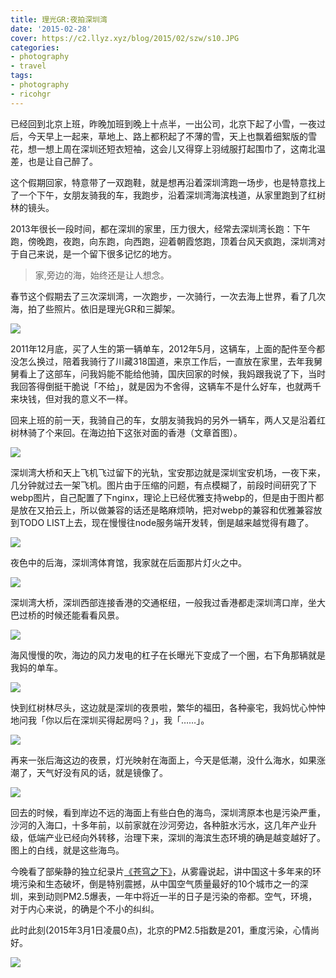 ```yaml
---
title: 理光GR:夜拍深圳湾
date: '2015-02-28'
cover: https://c2.llyz.xyz/blog/2015/02/szw/s10.JPG
categories:
- photography
- travel
tags:
- photography
- ricohgr
---
```


已经回到北京上班，昨晚加班到晚上十点半，一出公司，北京下起了小雪，一夜过后，今天早上一起来，草地上、路上都积起了不薄的雪，天上也飘着细絮版的雪花，想一想上周在深圳还短衣短袖，这会儿又得穿上羽绒服打起围巾了，这南北温差，也是让自己醉了。

这个假期回家，特意带了一双跑鞋，就是想再沿着深圳湾跑一场步，也是特意找上了一个下午，女朋友骑我的车，我跑步，沿着深圳湾海滨栈道，从家里跑到了红树林的镜头。

2013年很长一段时间，都在深圳的家里，压力很大，经常去深圳湾长跑：下午跑，傍晚跑，夜跑，向东跑，向西跑，迎着朝霞悠跑，顶着台风天疯跑，深圳湾对于自己来说，是一个留下很多记忆的地方。

> 家,旁边的海，始终还是让人想念。

春节这个假期去了三次深圳湾，一次跑步，一次骑行，一次去海上世界，看了几次海，拍了些照片。依旧是理光GR和三脚架。

![](https://c2.llyz.xyz/blog/2015/02/szw/s10.JPG)

2011年12月底，买了人生的第一辆单车，2012年5月，这辆车，上面的配件至今都没怎么换过，陪着我骑行了川藏318国道，来京工作后，一直放在家里，去年我舅舅看上了这部车，问我妈能不能给他骑，国庆回家的时候，我妈跟我说了下，当时我回答得倒挺干脆说「不给」，就是因为不舍得，这辆车不是什么好车，也就两千来块钱，但对我的意义不一样。

回来上班的前一天，我骑自己的车，女朋友骑我妈的另外一辆车，两人又是沿着红树林骑了个来回。在海边拍下这张对面的香港（文章首图）。

![](https://c2.llyz.xyz/blog/2015/02/szw/s4.JPG)

深圳湾大桥和天上飞机飞过留下的光轨，宝安那边就是深圳宝安机场，一夜下来，几分钟就过去一架飞机。图片由于压缩的问题，有点模糊了，前段时间研究了下webp图片，自己配置了下nginx，理论上已经优雅支持webp的，但是由于图片都是放在又拍云上，所以做兼容的话还是略麻烦呐，把对webp的兼容和优雅兼容放到TODO LIST上去，现在慢慢往node服务端开发转，倒是越来越觉得有趣了。

![](https://c2.llyz.xyz/blog/2015/02/szw/s6.JPG)

夜色中的后海，深圳湾体育馆，我家就在后面那片灯火之中。

![](https://c2.llyz.xyz/blog/2015/02/szw/s1.JPG)

深圳湾大桥，深圳西部连接香港的交通枢纽，一般我过香港都走深圳湾口岸，坐大巴过桥的时候还能看看风景。

![](https://c2.llyz.xyz/blog/2015/02/szw/s5.JPG)

海风慢慢的吹，海边的风力发电的杠子在长曝光下变成了一个圈，右下角那辆就是我妈的单车。

![](https://c2.llyz.xyz/blog/2015/02/szw/s2.JPG)

快到红树林尽头，这边就是深圳的夜景啦，繁华的福田，各种豪宅，我妈忧心忡忡地问我「你以后在深圳买得起房吗？」，我「……」。

![](https://c2.llyz.xyz/blog/2015/02/szw/s7.JPG)

再来一张后海这边的夜景，灯光映射在海面上，今天是低潮，没什么海水，如果涨潮了，天气好没有风的话，就是镜像了。

![](https://c2.llyz.xyz/blog/2015/02/szw/s9.JPG)

回去的时候，看到岸边不远的海面上有些白色的海鸟，深圳湾原本也是污染严重，沙河的入海口，十多年前，以前家就在沙河旁边，各种脏水污水，这几年产业升级，低端产业已经向外转移，治理下来，深圳的海滨生态环境的确是越变越好了。图上的白线，就是这些海鸟。

今晚看了部柴静的独立纪录片[《苍穹之下》](https://weibo.com/3169959511/C6mqEzMiT)，从雾霾说起，讲中国这十多年来的环境污染和生态破坏，倒是特别震撼，从中国空气质量最好的10个城市之一的深圳，来到动则PM2.5爆表，一年中将近一半的日子是污染的帝都。空气，环境，对于内心来说，的确是个不小的纠纠。

此时此刻(2015年3月1日凌晨0点)，北京的PM2.5指数是201，重度污染，心情尚好。

![](https://c2.llyz.xyz/blog/2015/02/szw/chaijing.jpg)
